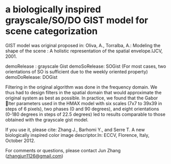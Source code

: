  a biologically inspired grayscale/SO/DO GIST model for scene categorization
===============

GIST model was original proposed in:
Oliva, A., Torralba, A.: Modeling the shape of the scene : A holistic representation
of the spatial envelope.IJCV, 2001.

demoRelease  : grayscale Gist
demoSoRelease: SOGist (For most cases, two orientations of SO is sufficient due to the weekly oriented property)
demoDoRelease: DOGist



Filtering in the original algorithm was done in the frequency domain. We thus had to design
filters in the spatial domain that would approximate the original system as best as possible. 
In practice, we found that the Gabor lter parameters used in the
HMAX model with six scales (7x7 to 39x39 in steps of 6 pixels), two phases
(0 and 90 degrees), and eight orientations (0-180 degrees in steps of 22.5 degrees) led to results
comparable to those obtained with the grayscale gist model.


If you use it, please cite:
Zhang J., Barhomi Y., and Serre T. A new biologically inspired color image descriptor.In: ECCV, Florence, Italy, October 2012. 



For comments or questions, please contact Jun Zhang (zhangjun1126@gmail.com)

